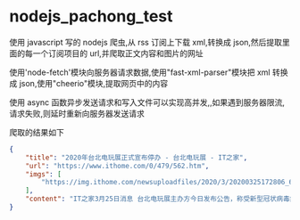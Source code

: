 # nodejs_pachong_test

使用 javascript 写的 nodejs 爬虫,从 rss 订阅上下载 xml,转换成 json,然后提取里面的每一个订阅项目的 url,并爬取正文内容和图片的网址

使用'node-fetch'模块向服务器请求数据,使用"fast-xml-parser"模块把 xml 转换成 json,使用"cheerio"模块,提取网页中的内容

使用 async 函数异步发送请求和写入文件可以实现高并发,,如果遇到服务器限流,请求失败,则延时重新向服务器发送请求

爬取的结果如下

```json
{
    "title": "2020年台北电玩展正式宣布停办 - 台北电玩展 - IT之家",
    "url": "https://www.ithome.com/0/479/562.htm",
    "imgs": [
        "https://img.ithome.com/newsuploadfiles/2020/3/20200325172806_6286.jpg"
    ],
    "content": "IT之家3月25日消息 台北电玩展主办方今日发布公告，称受新型冠状病毒疫情影响，决定停办2020年度活动。2020年台北电玩展原定于2月举办，后延期至6月，今日官方宣告本年年停办。官方在公告中称，受疫情影响，考虑到来场者健康安全等因素，主办单位与多数厂商取得共识后，决定停办本年度活动。IT之家了解到，主办方将退还参展单位已缴纳的全额展位费或可选择递延费用至2021年度；已预购门票的玩家，即日起至2020年5月31日前，可依各购票系统退票办法办理全额退票。"
}
```
